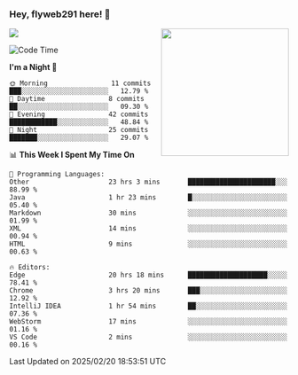 ### Hey, flyweb291 here! 👋

![](https://metrics.lecoq.io/cherry291?template=classic&config.timezone=Asia%2FShanghai)
<img align='right' src="https://media.giphy.com/media/M9gbBd9nbDrOTu1Mqx/giphy.gif" width="230">
<!-- ![](https://github-readme-stats-ouuan.vercel.app/api?username=flyweb291&theme=dark&show_icons=true) -->

<!--START_SECTION:waka-->
![Code Time](http://img.shields.io/badge/Code%20Time-924%20hrs%2056%20mins-blue)

**I'm a Night 🦉** 

```text
🌞 Morning                11 commits          ███░░░░░░░░░░░░░░░░░░░░░░   12.79 % 
🌆 Daytime                8 commits           ██░░░░░░░░░░░░░░░░░░░░░░░   09.30 % 
🌃 Evening                42 commits          ████████████░░░░░░░░░░░░░   48.84 % 
🌙 Night                  25 commits          ███████░░░░░░░░░░░░░░░░░░   29.07 % 
```


📊 **This Week I Spent My Time On** 

```text
💬 Programming Languages: 
Other                    23 hrs 3 mins       ██████████████████████░░░   88.99 % 
Java                     1 hr 23 mins        █░░░░░░░░░░░░░░░░░░░░░░░░   05.40 % 
Markdown                 30 mins             ░░░░░░░░░░░░░░░░░░░░░░░░░   01.99 % 
XML                      14 mins             ░░░░░░░░░░░░░░░░░░░░░░░░░   00.94 % 
HTML                     9 mins              ░░░░░░░░░░░░░░░░░░░░░░░░░   00.63 % 

🔥 Editors: 
Edge                     20 hrs 18 mins      ████████████████████░░░░░   78.41 % 
Chrome                   3 hrs 20 mins       ███░░░░░░░░░░░░░░░░░░░░░░   12.92 % 
IntelliJ IDEA            1 hr 54 mins        ██░░░░░░░░░░░░░░░░░░░░░░░   07.36 % 
WebStorm                 17 mins             ░░░░░░░░░░░░░░░░░░░░░░░░░   01.16 % 
VS Code                  2 mins              ░░░░░░░░░░░░░░░░░░░░░░░░░   00.16 % 
```


 Last Updated on 2025/02/20 18:53:51 UTC
<!--END_SECTION:waka-->

<!--
**flyweb291/数字游牧人** is a ✨ _special_ ✨ repository because its `README.md` (this file) appears on your GitHub profile.

Here are some ideas to get you started:

- 🔭 I’m currently working on ...
- 🌱 I’m currently learning ...
- 👯 I’m looking to collaborate on ...
- 🤔 I’m looking for help with ...
- 💬 Ask me about ...
- 📫 How to reach me: ...
- 😄 Pronouns: ...
- ⚡ Fun fact: ...
-->
